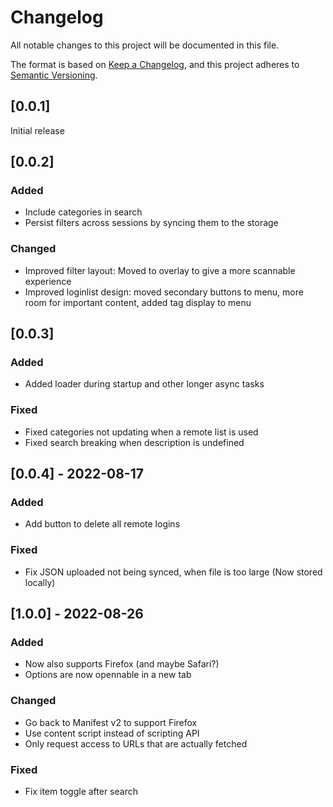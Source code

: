 # Changelog

All notable changes to this project will be documented in this file.

The format is based on [Keep a Changelog](https://keepachangelog.com/en/1.0.0/),
and this project adheres to [Semantic Versioning](https://semver.org/spec/v2.0.0.html).

## [0.0.1]

Initial release

## [0.0.2]

### Added

- Include categories in search
- Persist filters across sessions by syncing them to the storage

### Changed

- Improved filter layout: Moved to overlay to give a more scannable experience
- Improved loginlist design: moved secondary buttons to menu, more room for important content, added tag display to menu

## [0.0.3]

### Added

- Added loader during startup and other longer async tasks

### Fixed

- Fixed categories not updating when a remote list is used
- Fixed search breaking when description is undefined

## [0.0.4] - 2022-08-17

### Added

- Add button to delete all remote logins

### Fixed

- Fix JSON uploaded not being synced, when file is too large (Now stored locally)

## [1.0.0] - 2022-08-26

### Added

- Now also supports Firefox (and maybe Safari?)
- Options are now opennable in a new tab

### Changed

- Go back to Manifest v2 to support Firefox
- Use content script instead of scripting API
- Only request access to URLs that are actually fetched

### Fixed

- Fix item toggle after search
